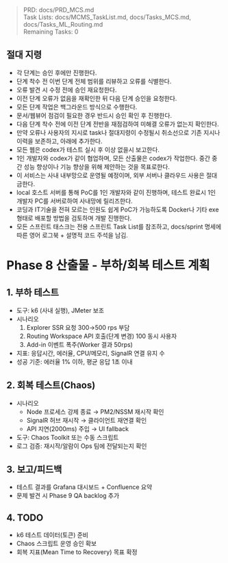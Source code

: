 > PRD: docs/PRD_MCS.md  
> Task Lists: docs/MCMS_TaskList.md, docs/Tasks_MCS.md, docs/Tasks_ML_Routing.md  
> Remaining Tasks: 0

## 절대 지령
- 각 단계는 승인 후에만 진행한다.
- 단계 착수 전 이번 단계 전체 범위를 리뷰하고 오류를 식별한다.
- 오류 발견 시 수정 전에 승인 재요청한다.
- 이전 단계 오류가 없음을 재확인한 뒤 다음 단계 승인을 요청한다.
- 모든 단계 작업은 백그라운드 방식으로 수행한다.
- 문서/웹뷰어 점검이 필요한 경우 반드시 승인 확인 후 진행한다.
- 다음 단계 착수 전에 이전 단계 전반을 재점검하여 미해결 오류가 없는지 확인한다.
- 만약 오류나 사용자의 지시로 task나 절대지령이 수정될시 취소선으로 기존 지시나 이력을 보존하고, 아래에 추가한다.
- 모든 웹은 codex가 테스트 실시 후 이상 없을시 보고한다.
- 1인 개발자와 codex가 같이 협업하며, 모든 산출물은 codex가 작업한다. 중간 중간 성능 향상이나 기능 향상을 위해 제안하는 것을 목표로한다.
- 이 서비스는 사내 내부망으로 운영될 예정이며, 외부 서버나 클라우드 사용은 절대 금한다.
- local 호스트 서버를 통해 PoC를 1인 개발자와 같이 진행하며, 테스트 완료시 1인 개발자 PC를 서버로하여 사내망에 릴리즈한다.
- 코딩과 IT기술을 전혀 모르는 인원도 쉽게 PoC가 가능하도록 Docker나 기타 exe 형태로 배포할 방법을 검토하며 개발 진행한다.
- 모든 스프린트 태스크는 전용 스프린트 Task List를 참조하고, docs/sprint 명세에 따른 영어 로그북 + 설명적 코드 주석을 남김.
# Phase 8 산출물 - 부하/회복 테스트 계획

## 1. 부하 테스트
- 도구: k6 (사내 실행), JMeter 보조
- 시나리오
  1. Explorer SSR 요청 300→500 rps 부담
  2. Routing Workspace API 호출(단계 변경) 100 동시 사용자
  3. Add-in 이벤트 폭주(Worker 결과 50rps)
- 지표: 응답시간, 에러율, CPU/메모리, SignalR 연결 유지 수
- 성공 기준: 에러율 1% 이하, 평균 응답 1초 이내

## 2. 회복 테스트(Chaos)
- 시나리오
  - Node 프로세스 강제 종료 → PM2/NSSM 재시작 확인
  - SignalR 허브 재시작 → 클라이언트 재연결 확인
  - API 지연(2000ms) 주입 → UI fallback
- 도구: Chaos Toolkit 또는 수동 스크립트
- 로그 검증: 재시작/알람이 Ops 팀에 전달되는지 확인

## 3. 보고/피드백
- 테스트 결과를 Grafana 대시보드 + Confluence 요약
- 문제 발견 시 Phase 9 QA backlog 추가

## 4. TODO
- k6 테스트 데이터(토큰) 준비
- Chaos 스크립트 운영 승인 확보
- 회복 지표(Mean Time to Recovery) 목표 확정

